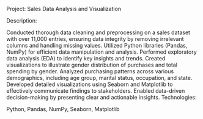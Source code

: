 Project: Sales Data Analysis and Visualization

Description:

Conducted thorough data cleaning and preprocessing on a sales dataset with over 11,000 entries, ensuring data integrity by removing irrelevant columns and handling missing values.
Utilized Python libraries (Pandas, NumPy) for efficient data manipulation and analysis.
Performed exploratory data analysis (EDA) to identify key insights and trends.
Created visualizations to illustrate gender distribution of purchases and total spending by gender.
Analyzed purchasing patterns across various demographics, including age group, marital status, occupation, and state.
Developed detailed visualizations using Seaborn and Matplotlib to effectively communicate findings to stakeholders.
Enabled data-driven decision-making by presenting clear and actionable insights.
Technologies:

Python, Pandas, NumPy, Seaborn, Matplotlib
